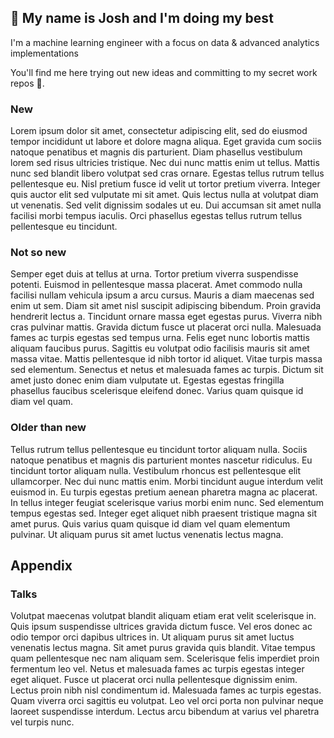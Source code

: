 ## 👋 My name is Josh and I'm doing my best

I'm a machine learning engineer with a focus on data & advanced analytics implementations

You'll find me here trying out new ideas and committing to my secret work repos 🤫.


### New

Lorem ipsum dolor sit amet, consectetur adipiscing elit, sed do eiusmod tempor incididunt ut labore et dolore magna aliqua. Eget gravida cum sociis natoque penatibus et magnis dis parturient. Diam phasellus vestibulum lorem sed risus ultricies tristique. Nec dui nunc mattis enim ut tellus. Mattis nunc sed blandit libero volutpat sed cras ornare. Egestas tellus rutrum tellus pellentesque eu. Nisl pretium fusce id velit ut tortor pretium viverra. Integer quis auctor elit sed vulputate mi sit amet. Quis lectus nulla at volutpat diam ut venenatis. Sed velit dignissim sodales ut eu. Dui accumsan sit amet nulla facilisi morbi tempus iaculis. Orci phasellus egestas tellus rutrum tellus pellentesque eu tincidunt.

### Not so new

Semper eget duis at tellus at urna. Tortor pretium viverra suspendisse potenti. Euismod in pellentesque massa placerat. Amet commodo nulla facilisi nullam vehicula ipsum a arcu cursus. Mauris a diam maecenas sed enim ut sem. Diam sit amet nisl suscipit adipiscing bibendum. Proin gravida hendrerit lectus a. Tincidunt ornare massa eget egestas purus. Viverra nibh cras pulvinar mattis. Gravida dictum fusce ut placerat orci nulla. Malesuada fames ac turpis egestas sed tempus urna. Felis eget nunc lobortis mattis aliquam faucibus purus. Sagittis eu volutpat odio facilisis mauris sit amet massa vitae. Mattis pellentesque id nibh tortor id aliquet. Vitae turpis massa sed elementum. Senectus et netus et malesuada fames ac turpis. Dictum sit amet justo donec enim diam vulputate ut. Egestas egestas fringilla phasellus faucibus scelerisque eleifend donec. Varius quam quisque id diam vel quam.

### Older than new

Tellus rutrum tellus pellentesque eu tincidunt tortor aliquam nulla. Sociis natoque penatibus et magnis dis parturient montes nascetur ridiculus. Eu tincidunt tortor aliquam nulla. Vestibulum rhoncus est pellentesque elit ullamcorper. Nec dui nunc mattis enim. Morbi tincidunt augue interdum velit euismod in. Eu turpis egestas pretium aenean pharetra magna ac placerat. In tellus integer feugiat scelerisque varius morbi enim nunc. Sed elementum tempus egestas sed. Integer eget aliquet nibh praesent tristique magna sit amet purus. Quis varius quam quisque id diam vel quam elementum pulvinar. Ut aliquam purus sit amet luctus venenatis lectus magna.

## Appendix

### Talks

Volutpat maecenas volutpat blandit aliquam etiam erat velit scelerisque in. Quis ipsum suspendisse ultrices gravida dictum fusce. Vel eros donec ac odio tempor orci dapibus ultrices in. Ut aliquam purus sit amet luctus venenatis lectus magna. Sit amet purus gravida quis blandit. Vitae tempus quam pellentesque nec nam aliquam sem. Scelerisque felis imperdiet proin fermentum leo vel. Netus et malesuada fames ac turpis egestas integer eget aliquet. Fusce ut placerat orci nulla pellentesque dignissim enim. Lectus proin nibh nisl condimentum id. Malesuada fames ac turpis egestas. Quam viverra orci sagittis eu volutpat. Leo vel orci porta non pulvinar neque laoreet suspendisse interdum. Lectus arcu bibendum at varius vel pharetra vel turpis nunc.
